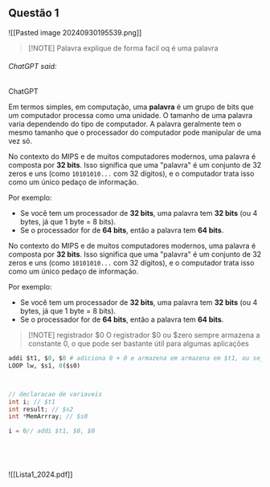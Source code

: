 
## Questão 1

![[Pasted image 20240930195539.png]]



> [!NOTE] Palavra
> explique de forma facil oq é uma palavra

###### ChatGPT said:

ChatGPT

Em termos simples, em computação, uma **palavra** é um grupo de bits que um computador processa como uma unidade. O tamanho de uma palavra varia dependendo do tipo de computador. A palavra geralmente tem o mesmo tamanho que o processador do computador pode manipular de uma vez só.

No contexto do MIPS e de muitos computadores modernos, uma palavra é composta por **32 bits**. Isso significa que uma "palavra" é um conjunto de 32 zeros e uns (como `10101010...` com 32 dígitos), e o computador trata isso como um único pedaço de informação.

Por exemplo:

- Se você tem um processador de **32 bits**, uma palavra tem **32 bits** (ou 4 bytes, já que 1 byte = 8 bits).
- Se o processador for de **64 bits**, então a palavra tem **64 bits**.

No contexto do MIPS e de muitos computadores modernos, uma palavra é composta por **32 bits**. Isso significa que uma "palavra" é um conjunto de 32 zeros e uns (como `10101010...` com 32 dígitos), e o computador trata isso como um único pedaço de informação.

Por exemplo:

- Se você tem um processador de **32 bits**, uma palavra tem **32 bits** (ou 4 bytes, já que 1 byte = 8 bits).
- Se o processador for de **64 bits**, então a palavra tem **64 bits**.




> [!NOTE] registrador $0
> O registrador $0 ou $zero sempre armazena a constante 0, o que pode ser bastante útil para algumas aplicações


```python fold title:analysis_q1.asm
addi $t1, $0, $0 # adiciona 0 + 0 e armazena em armazena em $t1, ou seja, atribui 0 a $t1
LOOP lw, $s1, 0($s0)



```

```c fold title:resposta_q1.c

// declaracao de variaveis
int i; // $t1
int result; // $s2 
int *MemArrray; // $s0

i = 0// addi $t1, $0, $0






```





![[Lista1_2024.pdf]]